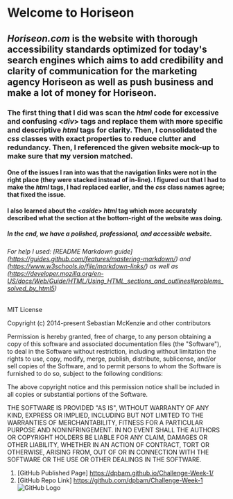 # **Welcome to Horiseon**

## *Horiseon.com* is the website with thorough accessibility standards optimized for today's search engines which aims to add credibility and clarity of communication for the marketing agency **Horiseon** as well as push business and make a lot of money for **Horiseon**.

### The first thing that I did was scan the *html* code for excessive and confusing <*div*> tags and replace them with more specific and descriptive *html* tags for clarity. Then, I consolidated the *css* classes with exact properties to reduce clutter and redundancy. Then, I referenced the given website mock-up to make sure that my version matched. 

#### One of the issues I ran into was that the navigation links were not in the right place (they were stacked instead of in-line). I figured out that I had to make the *html* tags, I had replaced earlier, and the *css* class names agree; that fixed the issue. 

#### I also learned about the <*aside*> *html* tag which more accurately described what the section at the bottom-right of the website was doing.

##### In the end, we have a polished, professional, and accessible website. 

###### For help I used: [README Markdown guide] (https://guides.github.com/features/mastering-markdown/) and (https://www.w3schools.io/file/markdown-links/) as well as (https://developer.mozilla.org/en-US/docs/Web/Guide/HTML/Using_HTML_sections_and_outlines#problems_solved_by_html5)

MIT License

Copyright (c) 2014-present Sebastian McKenzie and other contributors

Permission is hereby granted, free of charge, to any person obtaining
a copy of this software and associated documentation files (the
"Software"), to deal in the Software without restriction, including
without limitation the rights to use, copy, modify, merge, publish,
distribute, sublicense, and/or sell copies of the Software, and to
permit persons to whom the Software is furnished to do so, subject to
the following conditions:

The above copyright notice and this permission notice shall be
included in all copies or substantial portions of the Software.

THE SOFTWARE IS PROVIDED "AS IS", WITHOUT WARRANTY OF ANY KIND,
EXPRESS OR IMPLIED, INCLUDING BUT NOT LIMITED TO THE WARRANTIES OF
MERCHANTABILITY, FITNESS FOR A PARTICULAR PURPOSE AND
NONINFRINGEMENT. IN NO EVENT SHALL THE AUTHORS OR COPYRIGHT HOLDERS BE
LIABLE FOR ANY CLAIM, DAMAGES OR OTHER LIABILITY, WHETHER IN AN ACTION
OF CONTRACT, TORT OR OTHERWISE, ARISING FROM, OUT OF OR IN CONNECTION
WITH THE SOFTWARE OR THE USE OR OTHER DEALINGS IN THE SOFTWARE.


1. [GitHub Published Page] https://dpbam.github.io/Challenge-Week-1/
2. [GitHub Repo Link] https://github.com/dpbam/Challenge-Week-1
![GitHub Logo](screenshot.png) 